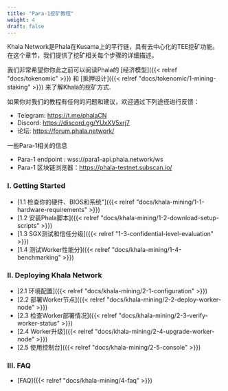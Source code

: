 ```yaml
---
title: "Para-1挖矿教程"
weight: 4
draft: false
---
```


Khala Network是Phala在Kusama上的平行链，具有去中心化的TEE挖矿功能。在这个章节，我们提供了挖矿相关每个步骤的详细描述。

我们非常希望你你此之前可以阅读Phala的 [经济模型]({{< relref "docs/tokenomic" >}}) 和 [抵押设计]({{< relref "docs/tokenomic/1-mining-staking" >}}) 来了解Khala的挖矿方式.

如果你对我们的教程有任何的问题和建议，欢迎通过下列途径进行反馈：
- Telegram: https://t.me/phalaCN
- Discord: https://discord.gg/YUxXV5xrj7
- 论坛: https://forum.phala.network/

一些Para-1相关的信息
- Para-1 endpoint : wss://para1-api.phala.network/ws
- Para-1 区块链浏览器：https://phala-testnet.subscan.io/
  
### I. Getting Started

- [1.1 检查你的硬件、BIOS和系统"]({{< relref "docs/khala-mining/1-1-hardware-requirements" >}})
- [1.2 安装Phala脚本]({{< relref "docs/khala-mining/1-2-download-setup-scripts" >}})
- [1.3 SGX测试和信任分级]({{< relref "1-3-confidential-level-evaluation" >}})
- [1.4 测试Worker性能分]({{< relref "docs/khala-mining/1-4-benchmarking" >}})

### II. Deploying Khala Network

- [2.1 环境配置]({{< relref "docs/khala-mining/2-1-configuration" >}})
- [2.2 部署Worker节点]({{< relref "docs/khala-mining/2-2-deploy-worker-node" >}})
- [2.3 检查Worker部署情况]({{< relref "docs/khala-mining/2-3-verify-worker-status" >}})
- [2.4 Worker升级]({{< relref "docs/khala-mining/2-4-upgrade-worker-node" >}})
- [2.5 使用控制台]({{< relref "docs/khala-mining/2-5-console" >}})


### III. FAQ

- [FAQ]({{< relref "docs/khala-mining/4-faq" >}})
